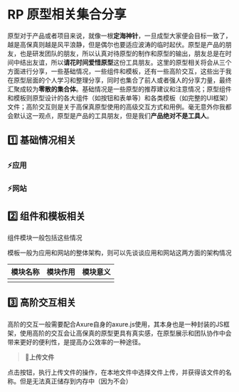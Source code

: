# RP 原型相关集合分享
原型对于产品或者项目来说，就像一根<strong>定海神针</strong>，一旦成型大家便会目标一致了，越是高保真则越是风平浪静，但是偶尔也要适应波涛的临时起伏。原型是产品的朋友，也是研发团队的朋友，所以认真对待原型的制作和原型的输出，朋友总是在时间中结出友谊，所以<strong>请花时间爱惜原型</strong>这份工具朋友。这里的原型相关将会从三个方面进行分享，一些基础情况，一些组件和模板，还有一些高阶交互，这些出于我在原型层面的个人学习和整理分享，同时也集合了前人或者强人的分享力量，最终汇聚成较为<strong>零散的集合体</strong>。基础情况是一些原型的推荐建议和注意情况；原型组件和模板则原型设计的各大组件（如按钮和表单等）和各类模板（如完整的UI框架）文件；高阶交互则是关于高保真原型使用的高级交互方式和用例。毫无意外你我都会默认这一观点，原型是产品的工具朋友，但是我们<strong>产品绝对不是工具人</strong>。

## 1️⃣ 基础情况相关

### ⚡应用

### ⚡网站


## 2️⃣ 组件和模板相关

组件模块一般包括这些情况

模板一般为应用和网站的整体架构，则可以先谈谈应用和网站这两方面的架构情况

| 模块名称 | 模块作用 | 模块意义 |
| :---: | :---: | :---: |
|  |  |  |


## 3️⃣ 高阶交互相关

高阶的交互一般需要配合Axure自身的axure.js使用，其本身也是一种封装的JS框架，使用高阶的交互会让高保真的原型更具有真实感，在原型展示和团队协作中会带来更好的便利性，是提高办公效率的一种途径。

> **🔅上传文件**

点击按钮，执行上传文件的操作，在本地文件中选择文件上传，并获得该文件的名称。但是无法真正储存到内存中（因为不会）
